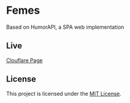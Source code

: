# Femes
Based on HumorAPI, a SPA web implementation

## Live
[Clouflare Page](https://femes.pages.dev/)


## License
This project is licensed under the [MIT License](LICENSE).

